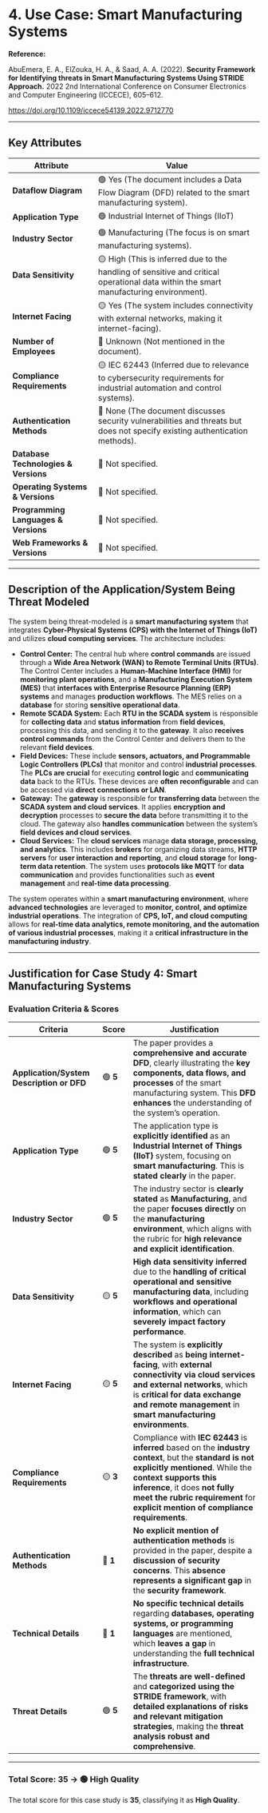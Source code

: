 # 4. Use Case: Smart Manufacturing Systems

**Reference:**

AbuEmera, E. A., ElZouka, H. A., & Saad, A. A. (2022). **Security Framework for Identifying threats in Smart Manufacturing Systems Using STRIDE Approach.** 2022 2nd International Conference on Consumer Electronics and Computer Engineering (ICCECE), 605–612.

https://doi.org/10.1109/iccece54139.2022.9712770

---

## **Key Attributes**

| **Attribute** | **Value** |
| --- | --- |
| **Dataflow Diagram** | 🟢 Yes (The document includes a Data Flow Diagram (DFD) related to the smart manufacturing system). |
| **Application Type** | 🟢 Industrial Internet of Things (IIoT) |
| **Industry Sector** | 🟢 Manufacturing (The focus is on smart manufacturing systems). |
| **Data Sensitivity** | 🟡 High (This is inferred due to the handling of sensitive and critical operational data within the smart manufacturing environment). |
| **Internet Facing** | 🟡 Yes (The system includes connectivity with external networks, making it internet-facing). |
| **Number of Employees** | 🔴 Unknown (Not mentioned in the document). |
| **Compliance Requirements** | 🟡 IEC 62443 (Inferred due to relevance to cybersecurity requirements for industrial automation and control systems). |
| **Authentication Methods** | 🔴 None (The document discusses security vulnerabilities and threats but does not specify existing authentication methods). |
| **Database Technologies & Versions** | 🔴 Not specified. |
| **Operating Systems & Versions** | 🔴 Not specified. |
| **Programming Languages & Versions** | 🔴 Not specified. |
| **Web Frameworks & Versions** | 🔴 Not specified. |

---

## **Description of the Application/System Being Threat Modeled**

The system being threat-modeled is a **smart manufacturing system** that integrates **Cyber-Physical Systems (CPS) with the Internet of Things (IoT)** and utilizes **cloud computing services**. The architecture includes:

- **Control Center:** The central hub where **control commands** are issued through a **Wide Area Network (WAN) to Remote Terminal Units (RTUs)**. The Control Center includes a **Human-Machine Interface (HMI)** for **monitoring plant operations**, and a **Manufacturing Execution System (MES)** that **interfaces with Enterprise Resource Planning (ERP) systems** and manages **production workflows**. The MES relies on a **database** for storing **sensitive operational data**.
- **Remote SCADA System:** Each **RTU in the SCADA system** is responsible for **collecting data** and **status information** from **field devices**, processing this data, and sending it to the **gateway**. It also **receives control commands** from the Control Center and delivers them to the relevant **field devices**.
- **Field Devices:** These include **sensors, actuators, and Programmable Logic Controllers (PLCs)** that monitor and control **industrial processes**. The **PLCs are crucial** for executing **control logic** and **communicating data** back to the RTUs. These devices are **often reconfigurable** and can be accessed via **direct connections or LAN**.
- **Gateway:** The **gateway** is responsible for **transferring data** between the **SCADA system and cloud services**. It applies **encryption and decryption** processes to **secure the data** before transmitting it to the cloud. The gateway also **handles communication** between the system’s **field devices and cloud services**.
- **Cloud Services:** The **cloud services** manage **data storage, processing, and analytics**. This includes **brokers** for organizing data streams, **HTTP servers** for **user interaction and reporting**, and **cloud storage** for **long-term data retention**. The system uses **protocols like MQTT** for **data communication** and provides functionalities such as **event management** and **real-time data processing**.

The system operates within a **smart manufacturing environment**, where **advanced technologies** are leveraged to **monitor, control, and optimize industrial operations**. The integration of **CPS, IoT, and cloud computing** allows for **real-time data analytics, remote monitoring, and the automation of various industrial processes**, making it a **critical infrastructure in the manufacturing industry**.

---

## **Justification for Case Study 4: Smart Manufacturing Systems**

### **Evaluation Criteria & Scores**

| **Criteria** | **Score** | **Justification** |
| --- | --- | --- |
| **Application/System Description or DFD** | 🟢 **5** | The paper provides a **comprehensive and accurate DFD**, clearly illustrating the **key components, data flows, and processes** of the smart manufacturing system. This **DFD enhances** the understanding of the system’s operation. |
| **Application Type** | 🟢 **5** | The application type is **explicitly identified** as an **Industrial Internet of Things (IIoT)** system, focusing on **smart manufacturing**. This is **stated clearly** in the paper. |
| **Industry Sector** | 🟢 **5** | The industry sector is **clearly stated** as **Manufacturing**, and the paper **focuses directly** on the **manufacturing environment**, which aligns with the rubric for **high relevance and explicit identification**. |
| **Data Sensitivity** | 🟡 **5** | **High data sensitivity inferred** due to the **handling of critical operational and sensitive manufacturing data**, including **workflows and operational information**, which can **severely impact factory performance**. |
| **Internet Facing** | 🟡 **5** | The system is **explicitly described** as **being internet-facing**, with **external connectivity via cloud services and external networks**, which is **critical for data exchange and remote management** in **smart manufacturing environments**. |
| **Compliance Requirements** | 🟡 **3** | Compliance with **IEC 62443** is **inferred** based on the **industry context**, but the **standard is not explicitly mentioned**. While the **context supports this inference**, it does **not fully meet the rubric requirement** for **explicit mention of compliance requirements**. |
| **Authentication Methods** | 🔴 **1** | **No explicit mention of authentication methods** is provided in the paper, despite a **discussion of security concerns**. This **absence represents a significant gap** in the **security framework**. |
| **Technical Details** | 🔴 **1** | **No specific technical details** regarding **databases, operating systems, or programming languages** are mentioned, which **leaves a gap** in understanding the **full technical infrastructure**. |
| **Threat Details** | 🟢 **5** | The **threats are well-defined** and **categorized using the STRIDE framework**, with **detailed explanations of risks and relevant mitigation strategies**, making the **threat analysis robust and comprehensive**. |

---

### **Total Score: 35 → 🟢 High Quality**

The total score for this case study is **35**, classifying it as **High Quality**.